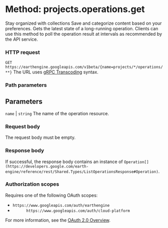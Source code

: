  
#  Method: projects.operations.get 
Stay organized with collections  Save and categorize content based on your preferences. 
Gets the latest state of a long-running operation. Clients can use this method to poll the operation result at intervals as recommended by the API service.
### HTTP request
`GET https://earthengine.googleapis.com/v1beta/{name=projects/*/operations/**}`
The URL uses [gRPC Transcoding](https://google.aip.dev/127) syntax.
### Path parameters
Parameters  
---  
`name` |  `string` The name of the operation resource.  
### Request body
The request body must be empty.
### Response body
If successful, the response body contains an instance of `Operation[](https://developers.google.com/earth-engine/reference/rest/Shared.Types/ListOperationsResponse#Operation)`.
### Authorization scopes
Requires one of the following OAuth scopes:
  * `https://www.googleapis.com/auth/earthengine`
  * `      https://www.googleapis.com/auth/cloud-platform`


For more information, see the [OAuth 2.0 Overview](https://developers.google.com/identity/protocols/OAuth2).
